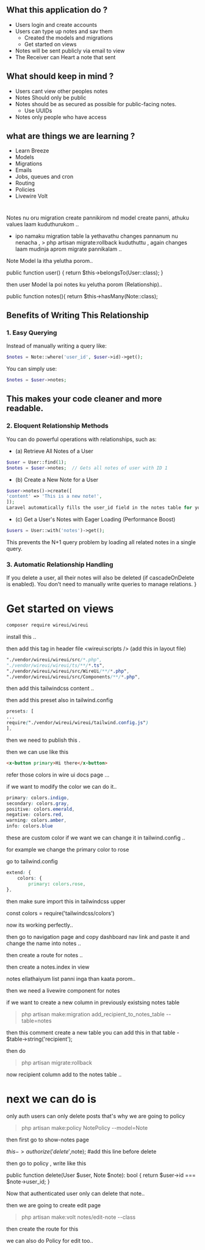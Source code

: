 ## What this application do ? 

- Users login and create accounts
- Users can type up notes and sav them 
  - Created the models and migrations 
  - Get started on views 
- Notes will be sent publicly via email to view 
- The Receiver can Heart a note that sent 


## What should keep in mind ? 

- Users cant view other peoples notes
- Notes Should only be public 
- Notes should be as secured as possible for public-facing notes.
    - Use UUIDs
- Notes only people who have access

## what are things we are learning ? 

- Learn Breeze 
- Models
- Migrations 
- Emails
- Jobs, queues and cron
- Routing
- Policies
- Livewire Volt


# 

Notes nu oru migration create pannikirom nd model create panni, athuku values laam kuduthurukom .. 

- ipo namaku migration table la yethavathu changes pannanum nu nenacha , > php artisan migrate:rollback kuduthuttu , again changes laam mudinja aprom migrate pannikalam .. 

Note Model la itha yelutha porom.. 

public function user() {
    return $this->belongsTo(User::class);
}

then user Model la poi notes ku yelutha porom (Relationship).. 

public function notes(){
    return $this->hasMany(Note::class);


## Benefits of Writing This Relationship

### 1. Easy Querying
   Instead of manually writing a query like:
```php
$notes = Note::where('user_id', $user->id)->get();
```
You can simply use:
```php
$notes = $user->notes;
```
## This makes your code cleaner and more readable.

### 2. Eloquent Relationship Methods
   You can do powerful operations with relationships, such as:

- (a) Retrieve All Notes of a User
```php
$user = User::find(1);
$notes = $user->notes;  // Gets all notes of user with ID 1
```
- (b) Create a New Note for a User
```php
$user->notes()->create([
'content' => 'This is a new note!',
]);
Laravel automatically fills the user_id field in the notes table for you.
```
- (c) Get a User's Notes with Eager Loading (Performance Boost)
```php
$users = User::with('notes')->get();
```
This prevents the N+1 query problem by loading all related notes in a single query.

### 3. Automatic Relationship Handling
   If you delete a user, all their notes will also be deleted (if cascadeOnDelete is enabled).
   You don’t need to manually write queries to manage relations.
}

# Get started on views 

```bash
composer require wireui/wireui 
```
install this .. 

then add this tag in header file
<wireui:scripts />  (add this in layout file)

```css
"./vendor/wireui/wireui/src/*.php",
"./vendor/wireui/wireui/ts/**/*.ts",
"./vendor/wireui/wireui/src/WireUi/**/*.php",
"./vendor/wireui/wireui/src/Components/**/*.php",
```
then add this tailwindcss content .. 

then add this preset also in tailwind.config
```css
presets: [
...
require("./vendor/wireui/wireui/tailwind.config.js")
],
```
then we need to publish this . 


then we can use like this  
```html
<x-button primary>Hi there</x-button>
```
refer those colors in wire ui docs page ... 

if we want to modify the color we can do it..
```css
primary: colors.indigo,
secondary: colors.gray,
positive: colors.emerald,
negative: colors.red,
warning: colors.amber,
info: colors.blue
```
these are custom color if we want we can change it in tailwind.config ..

for example we change the primary color to rose 

go to tailwind.config

```css
extend: {
    colors: {
        primary: colors.rose,
},
```
then make sure import this in tailwindcss upper

const colors = require('tailwindcss/colors')

now its working perfectly.. 

then go to navigation page and copy dashboard nav link and paste it and change the name into notes .. 

then create a route for notes .. 

then create a notes.index in view 

notes ellathaiyum list panni inga than kaata porom..

then we need a livewire component for notes

if we want to create a new column in previously existsing notes table
>  php artisan make:migration add_recipient_to_notes_table --table=notes

then this comment create a new table 
you can add this in that table             - $table->string('recipient');

then do 
 > php artisan migrate:rollback
 
now recipient column add to the notes table .. 


# next we can do is 

only auth users can only delete posts 
that's why we are going to policy

>  php artisan make:policy NotePolicy --model=Note

then first go to show-notes page 

$this->authorize('delete',$note);  #add this line before delete 

then go to policy , write like this

public function delete(User $user, Note $note): bool
    {
        return $user->id === $note->user_id;
    }

Now that authenticated user only can delete that note.. 

then we are going to create edit page
>  php artisan make:volt notes/edit-note --class

then create the route for this 


we can also do Policy for edit too.. 
